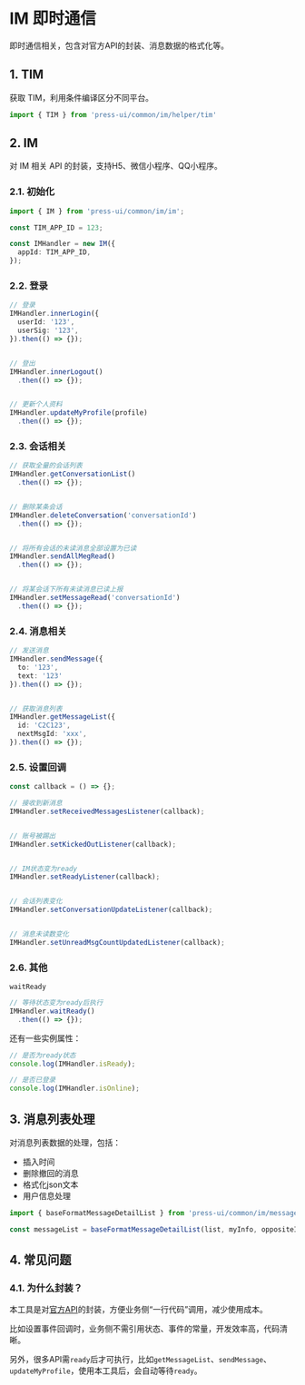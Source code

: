 # IM 即时通信

即时通信相关，包含对官方API的封装、消息数据的格式化等。

## 1. TIM

获取 TIM，利用条件编译区分不同平台。

```ts
import { TIM } from 'press-ui/common/im/helper/tim'
```

## 2. IM

对 IM 相关 API 的封装，支持H5、微信小程序、QQ小程序。

### 2.1. 初始化

```ts
import { IM } from 'press-ui/common/im/im';

const TIM_APP_ID = 123;

const IMHandler = new IM({
  appId: TIM_APP_ID,
});
```

### 2.2. 登录

```ts
// 登录
IMHandler.innerLogin({
  userId: '123',
  userSig: '123',
}).then(() => {});


// 登出
IMHandler.innerLogout()
  .then(() => {});


// 更新个人资料
IMHandler.updateMyProfile(profile)
  .then(() => {});
```



### 2.3. 会话相关

```ts
// 获取全量的会话列表
IMHandler.getConversationList()
  .then(() => {});


// 删除某条会话
IMHandler.deleteConversation('conversationId')
  .then(() => {});


// 将所有会话的未读消息全部设置为已读
IMHandler.sendAllMegRead()
  .then(() => {});


// 将某会话下所有未读消息已读上报
IMHandler.setMessageRead('conversationId')
  .then(() => {});
```


### 2.4. 消息相关


```ts
// 发送消息
IMHandler.sendMessage({
  to: '123',
  text: '123'
}).then(() => {});


// 获取消息列表
IMHandler.getMessageList({
  id: 'C2C123',
  nextMsgId: 'xxx',
}).then(() => {});
```




### 2.5. 设置回调

```ts
const callback = () => {};

// 接收到新消息
IMHandler.setReceivedMessagesListener(callback);


// 账号被踢出
IMHandler.setKickedOutListener(callback);


// IM状态变为ready
IMHandler.setReadyListener(callback);


// 会话列表变化
IMHandler.setConversationUpdateListener(callback);


// 消息未读数变化
IMHandler.setUnreadMsgCountUpdatedListener(callback);
```

### 2.6. 其他

`waitReady`

```ts
// 等待状态变为ready后执行
IMHandler.waitReady()
  .then(() => {});
```

还有一些实例属性：

```ts
// 是否为ready状态
console.log(IMHandler.isReady);

// 是否已登录
console.log(IMHandler.isOnline);
```

## 3. 消息列表处理

对消息列表数据的处理，包括：

- 插入时间
- 删除撤回的消息
- 格式化json文本
- 用户信息处理


```ts
import { baseFormatMessageDetailList } from 'press-ui/common/im/message-detail/format';

const messageList = baseFormatMessageDetailList(list, myInfo, oppositeInfo, lastTimeStampTag);
```




## 4. 常见问题

### 4.1. 为什么封装？

本工具是对[官方API](https://web.sdk.qcloud.com/im/doc/zh-cn/index.html)的封装，方便业务侧“一行代码”调用，减少使用成本。

比如设置事件回调时，业务侧不需引用状态、事件的常量，开发效率高，代码清晰。

另外，很多API需`ready`后才可执行，比如`getMessageList`、`sendMessage`、`updateMyProfile`，使用本工具后，会自动等待`ready`。

